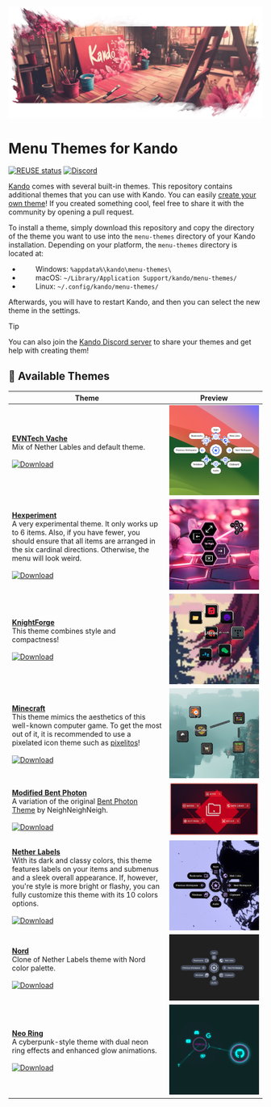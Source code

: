 <!--
SPDX-FileCopyrightText: Simon Schneegans <code@simonschneegans.de>
SPDX-License-Identifier: CC-BY-4.0
-->

<p align="center">
  <img src="banner.png" />
</p>

# Menu Themes for Kando

[![REUSE status](https://api.reuse.software/badge/github.com/kando-menu/menu-themes)](https://api.reuse.software/info/github.com/kando-menu/menu-themes)
[![Discord](https://img.shields.io/discord/1124300911574003732?logo=discord&label=Discord&color=%235865f2)](https://discord.gg/hZwbVSDkhy)

[Kando](https://github.com/kando-menu/kando) comes with several built-in themes.
This repository contains additional themes that you can use with Kando.
You can easily [create your own theme](https://kando.menu/create-menu-themes/)!
If you created something cool, feel free to share it with the community by opening a pull request.

To install a theme, simply download this repository and copy the directory of the theme you want to use into the `menu-themes` directory of your Kando installation.
Depending on your platform, the `menu-themes` directory is located at:

- <img height="14" width="26" src="https://upload.wikimedia.org/wikipedia/commons/c/c4/Windows_logo_-_2021_%28Black%29.svg" /> Windows: `%appdata%\kando\menu-themes\`
- <img height="14" width="26" src="https://cdn.simpleicons.org/apple" /> macOS: `~/Library/Application Support/kando/menu-themes/`
- <img height="14" width="26" src="https://cdn.simpleicons.org/linux/black" /> Linux: `~/.config/kando/menu-themes/`

Afterwards, you will have to restart Kando, and then you can select the new theme in the settings.

> [!TIP]
> You can also join the [Kando Discord server](https://discord.gg/hZwbVSDkhy) to share your themes and get help with creating them!

## :art: Available Themes

| Theme                                                                                                                                                                                                                                                                                                                                                                                                                                                            | Preview                                               |
| ---------------------------------------------------------------------------------------------------------------------------------------------------------------------------------------------------------------------------------------------------------------------------------------------------------------------------------------------------------------------------------------------------------------------------------------------------------------- | ----------------------------------------------------- |
| [**EVNTech Vache**](./themes/evntech-vache/)<br>Mix of Nether Lables and default theme.<br><br>[![Download](https://img.shields.io/badge/🡇-Download-blue?style=flat)](https://github.com/kando-menu/menu-themes/releases/latest/download/evntech-vache.zip)                                                                                                                                                                                                      | ![preview](./themes/evntech-vache/preview.jpg)        |
| [**Hexperiment**](./themes/hexperiment/) <br>A very experimental theme. It only works up to 6 items. Also, if you have fewer, you should ensure that all items are arranged in the six cardinal directions. Otherwise, the menu will look weird. <br> <br> [![Download](https://img.shields.io/badge/🡇-Download-blue?style=flat)](https://github.com/kando-menu/menu-themes/releases/latest/download/hexperiment.zip)                                            | ![preview](./themes/hexperiment/preview.jpg)          |
| [**KnightForge**](./themes/knight-forge/) <br>This theme combines style and compactness! <br> <br> [![Download](https://img.shields.io/badge/🡇-Download-blue?style=flat)](https://github.com/kando-menu/menu-themes/releases/latest/download/knight-forge.zip)                                                                                                                                                                                                   | ![preview](./themes/knight-forge/preview.jpg)         |
| [**Minecraft**](./themes/minecraft) <br>This theme mimics the aesthetics of this well-known computer game. To get the most out of it, it is recommended to use a pixelated icon theme such as [pixelitos](https://github.com/ItzSelenux/pixelitos-icon-theme)! <br> <br> [![Download](https://img.shields.io/badge/🡇-Download-blue?style=flat)](https://github.com/kando-menu/menu-themes/releases/latest/download/minecraft.zip)                                | ![preview](./themes/minecraft/preview.jpg)            |
| [**Modified Bent Photon**](./themes/modified-bent-photon/)<br>A variation of the original [Bent Photon Theme](https://github.com/NeighNeighNeigh/Kando_Themes) by NeighNeighNeigh. <br> <br> [![Download](https://img.shields.io/badge/🡇-Download-blue?style=flat)](https://github.com/kando-menu/menu-themes/releases/latest/download/modified-bent-photon.zip)                                                                                                 | ![preview](./themes/modified-bent-photon/preview.jpg) |
| [**Nether Labels**](./themes/nether-labels/)<br>With its dark and classy colors, this theme features labels on your items and submenus and a sleek overall appearance. If, however, you're style is more bright or flashy, you can fully customize this theme with its 10 colors options. <br> <br> [![Download](https://img.shields.io/badge/🡇-Download-blue?style=flat)](https://github.com/kando-menu/menu-themes/releases/latest/download/nether-labels.zip) | ![preview](./themes/nether-labels/preview.jpg)        |
| [**Nord**](./themes/nord/) <br>Clone of Nether Labels theme with Nord color palette. <br> <br> [![Download](https://img.shields.io/badge/🡇-Download-blue?style=flat)](https://github.com/kando-menu/menu-themes/releases/latest/download/nord.zip)                                                                                                                                                                                                               | ![preview](./themes/nord/preview.jpg)                 |
| [**Neo Ring**](./themes/neo-ring/) <br>A cyberpunk-style theme with dual neon ring effects and enhanced glow animations. <br> <br> [![Download](https://img.shields.io/badge/🡇-Download-blue?style=flat)](https://github.com/kando-menu/menu-themes/releases/latest/download/neo-ring.zip)                                                                                                                                                                       | ![preview](./themes/neo-ring/preview.jpg)             |
